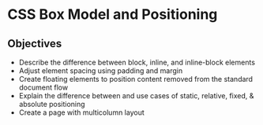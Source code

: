 # CSS Box Model and Positioning

## Objectives

* Describe the difference between block, inline, and inline-block elements
* Adjust element spacing using padding and margin
* Create floating elements to position content removed from the standard document flow
* Explain the difference between and use cases of static, relative, fixed, & absolute positioning
* Create a page with multicolumn layout

